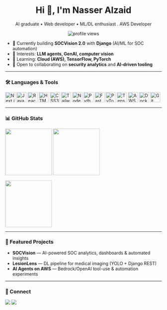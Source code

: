 <!-- Profile README for Nasser-Alzaid -->

<h1 align="center">Hi 👋, I'm Nasser Alzaid</h1>
<p align="center">AI graduate • Web developer • ML/DL enthusiast .  AWS Developer</p>

<p align="center">
  <img src="https://komarev.com/ghpvc/?username=Nasser-Alzaid&label=Profile%20views&style=flat" alt="profile views" />
</p>

- 🔭 Currently building **SOCVision 2.0** with **Django** (AI/ML for SOC automation)  
- 🧠 Interests: **LLM agents, GenAI, computer vision**  
- 🌱 Learning: **Cloud (AWS), TensorFlow, PyTorch**  
- 🤝 Open to collaborating on **security analytics** and **AI-driven tooling**

---

### 🛠️ Languages & Tools
<p>
  <img alt="Next.js" src="https://cdn.jsdelivr.net/gh/devicons/devicon/icons/nextjs/nextjs-original.svg" height="32"/>
  <img alt="JavaScript" src="https://cdn.jsdelivr.net/gh/devicons/devicon/icons/javascript/javascript-original.svg" height="32"/>
  <img alt="React" src="https://cdn.jsdelivr.net/gh/devicons/devicon/icons/react/react-original.svg" height="32"/>
  <img alt="HTML5" src="https://cdn.jsdelivr.net/gh/devicons/devicon/icons/html5/html5-plain.svg" height="32"/>
  <img alt="CSS3" src="https://cdn.jsdelivr.net/gh/devicons/devicon/icons/css3/css3-plain.svg" height="32"/>
  <img alt="TailwindCSS" src="https://cdn.jsdelivr.net/gh/devicons/devicon/icons/tailwindcss/tailwindcss-plain.svg" height="32"/>
  <img alt="Node.js" src="https://cdn.jsdelivr.net/gh/devicons/devicon/icons/nodejs/nodejs-original.svg" height="32"/>
  <img alt="Python" src="https://cdn.jsdelivr.net/gh/devicons/devicon/icons/python/python-original.svg" height="32"/>
  <img alt="FastAPI" src="https://cdn.jsdelivr.net/gh/devicons/devicon/icons/fastapi/fastapi-original.svg" height="32"/>
  <img alt="PyTorch" src="https://cdn.jsdelivr.net/gh/devicons/devicon/icons/pytorch/pytorch-original.svg" height="32"/>
  <img alt="TensorFlow" src="https://cdn.jsdelivr.net/gh/devicons/devicon/icons/tensorflow/tensorflow-original.svg" height="32"/>
  <img alt="AWS" src="https://cdn.jsdelivr.net/gh/devicons/devicon/icons/amazonwebservices/amazonwebservices-original.svg" height="32"/>
  <img alt="Docker" src="https://cdn.jsdelivr.net/gh/devicons/devicon/icons/docker/docker-original.svg" height="32"/>
  <img alt="Git" src="https://cdn.jsdelivr.net/gh/devicons/devicon/icons/git/git-original.svg" height="32"/>
</p>

---

### 📊 GitHub Stats
<p>
  <img src="https://github-readme-stats.vercel.app/api?username=Nasser-Alzaid&show_icons=true&rank_icon=github&hide_border=true" height="150" />
  <img src="https://github-readme-stats.vercel.app/api/top-langs/?username=Nasser-Alzaid&layout=compact&hide_border=true" height="150" />
</p>
<p>
  <img src="https://streak-stats.demolab.com?user=Nasser-Alzaid&hide_border=true" height="150" />
</p>

---

### 🚀 Featured Projects
- **SOCVision** — AI-powered SOC analytics, dashboards & automated insights  
- **LesionLens** — DL pipeline for medical imaging (YOLO + Django REST)  
- **AI Agents on AWS** — Bedrock/OpenAI tool-use & automation experiments

---

### 🔗 Connect
<a href="na99er.mg@gmail.com"><img src="https://img.shields.io/badge/Email-Contact-red?logo=gmail" /></a>
<a href="https://www.linkedin.com/in/nasser-alzaid-7b6886212/"><img src="https://img.shields.io/badge/LinkedIn-Profile-blue?logo=linkedin" /></a>
